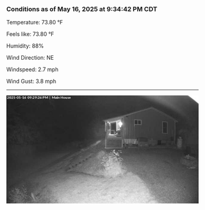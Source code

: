 ### Conditions as of May 16, 2025 at 9:34:42 PM CDT 

Temperature: 73.80 &deg;F

Feels like: 73.80 &deg;F

Humidity: 88%

Wind Direction: NE

Windspeed: 2.7 mph

Wind Gust: 3.8 mph

---

<img src="./images/latest.jpeg"/>

